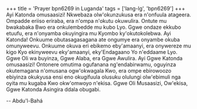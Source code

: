 +++
title = 'Prayer bpn6269 in Luganda'
tags = ['lang-lg', 'bpn6269']
+++
Ayi Katonda omusaasizi!  Nkwebaza olw'okunzukusa era n'onfuula atageera. Ompadde eriiso eriraba, era n'ompa n'okutu okuwulira.  Ontute mu bwakabaka Bwo era onkulembedde mu kubo Lyo.  Ggwe ondaze ekkubo etuufu, era n'onyamba okuyingira mu Kyombo ky'okutokolebwa.  Ayi Katonda!  Onkuume obutasagasagana ate ongumye era onyambe okuba omunyweevu.  Onkuume okuva eri ebikemo eby'amaanyi, era onywereze mu kigo Kyo ekinyweevu eky'amaanyi, eky'Endagaano Yo n'eddaame Lyo.  Ggwe Oli wa buyinza, Ggwe Alaba, era Ggwe Awulira.
Ayi Ggwe Katonda omusaasizi!  Ontonere omutima ogufanana ng'endabirwamu, oguyinza okutemagana n'omusana ogw'okwagala Kwo, era ompe ebirowoozo ebiyinza okukyusa ensi eno okugifuula olusuku olulungi olw'ebimuli nga oyita mu kugaba Kwo okw'omwoyo n'ekisa.
Ggwe Oli Musaasizi, Ow'ekisa, Ggwe Katonda Asingira ddala obugabi.

-- Abdu'l-Bahá
